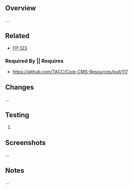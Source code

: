 ## Overview

…

## Related

* [FP-123](https://jira.tacc.utexas.edu/browse/FP-123)

### Required By || Requires

* https://github.com/TACC/Core-CMS-Resources/pull/117

## Changes

…

## Testing

1.

## Screenshots

…
## Notes

…
